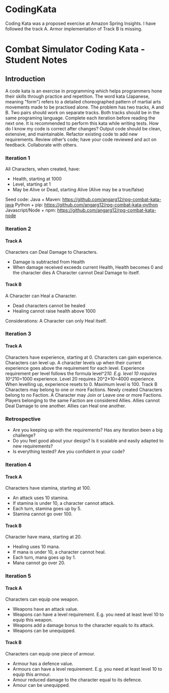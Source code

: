 # CodingKata

Coding Kata was a proposed exercise at Amazon Spring Insights.
I have followed the track A. Armor implementation of Track B is missing.

# Combat Simulator Coding Kata - Student Notes
## Introduction
A code kata is an exercise in programming which helps programmers hone their skills through practice and repetition.
The word kata (Japanese, meaning "form") refers to a detailed choreographed pattern of martial arts movements made
to be practised alone.
The problem has two tracks, A and B. Two pairs should work on separate tracks. Both tracks should be in the same
programing language.
Complete each iteration before reading the next one.
It is recommended to perform this kata while writing tests. How do I know my code is correct after changes?
Output code should be clean, extensive, and maintainable.
Refactor existing code to add new requirements.
Review other’s code; have your code reviewed and act on feedback. Collaborate with others.

### Iteration 1
All Characters, when created, have:
- Health, starting at 1000
- Level, starting at 1
- May be Alive or Dead, starting Alive (Alive may be a true/false)

Seed code:
Java + Maven: https://github.com/angarg12/rpg-combat-kata-java
Python + pip: https://github.com/angarg12/rpg-combat-kata-python
Javascript/Node + npm: https://github.com/angarg12/rpg-combat-kata-node

### Iteration 2
#### Track A
Characters can Deal Damage to Characters.
- Damage is subtracted from Health
- When damage received exceeds current Health, Health becomes 0 and the character dies
A Character cannot Deal Damage to itself.
#### Track B
A Character can Heal a Character.
- Dead characters cannot be healed
- Healing cannot raise health above 1000

Considerations:
A Character can only Heal itself.
### Iteration 3
#### Track A
Characters have experience, starting at 0.
Characters can gain experience.
Characters can level up. A character levels up when their current experience goes above the requirement for each level.
Experience requirement per level follows the formula level^2*10. E.g. level 10 requires 10^2*10=1000 experience.
Level 20 requires 20^2*10=4000 experience.
When levelling up, experience resets to 0.
Maximum level is 100.
Track B
Characters may belong to one or more Factions.
Newly created Characters belong to no Faction.
A Character may Join or Leave one or more Factions.
Players belonging to the same Faction are considered Allies.
Allies cannot Deal Damage to one another.
Allies can Heal one another.
### Retrospective
- Are you keeping up with the requirements? Has any iteration been a big challenge?
- Do you feel good about your design? Is it scalable and easily adapted to new requirements?
- Is everything tested? Are you confident in your code?

### Iteration 4
#### Track A
Characters have stamina, starting at 100.
- An attack uses 10 stamina.
- If stamina is under 10, a character cannot attack.
- Each turn, stamina goes up by 5.
- Stamina cannot go over 100.
#### Track B
Character have mana, starting at 20.
- Healing uses 10 mana.
- If mana is under 10, a character cannot heal.
- Each turn, mana goes up by 1.
- Mana cannot go over 20.
### Iteration 5
#### Track A
Characters can equip one weapon.
- Weapons have an attack value.
- Weapons can have a level requirement. E.g. you need at least level 10 to equip this weapon.
- Weapons add a damage bonus to the character equals to its attack.
- Weapons can be unequipped.
#### Track B
Characters can equip one piece of armour.
- Armour has a defence value.
- Armours can have a level requirement. E.g. you need at least level 10 to equip this armour.
- Amour reduced damage to the character equal to its defence.
- Amour can be unequipped.

